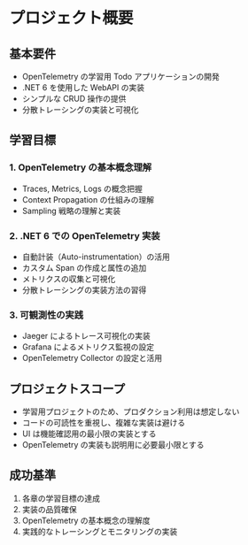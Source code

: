 # プロジェクト概要

## 基本要件

- OpenTelemetry の学習用 Todo アプリケーションの開発
- .NET 6 を使用した WebAPI の実装
- シンプルな CRUD 操作の提供
- 分散トレーシングの実装と可視化

## 学習目標

### 1. OpenTelemetry の基本概念理解

- Traces, Metrics, Logs の概念把握
- Context Propagation の仕組みの理解
- Sampling 戦略の理解と実装

### 2. .NET 6 での OpenTelemetry 実装

- 自動計装（Auto-instrumentation）の活用
- カスタム Span の作成と属性の追加
- メトリクスの収集と可視化
- 分散トレーシングの実装方法の習得

### 3. 可観測性の実践

- Jaeger によるトレース可視化の実装
- Grafana によるメトリクス監視の設定
- OpenTelemetry Collector の設定と活用

## プロジェクトスコープ

- 学習用プロジェクトのため、プロダクション利用は想定しない
- コードの可読性を重視し、複雑な実装は避ける
- UI は機能確認用の最小限の実装とする
- OpenTelemetry の実装も説明用に必要最小限とする

## 成功基準

1. 各章の学習目標の達成
2. 実装の品質確保
3. OpenTelemetry の基本概念の理解度
4. 実践的なトレーシングとモニタリングの実装
